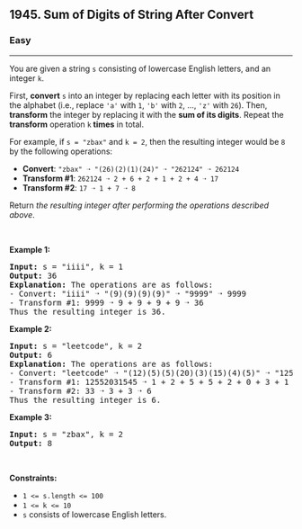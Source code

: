 <h2>1945. Sum of Digits of String After Convert</h2><h3>Easy</h3><hr><div><p>You are given a string <code>s</code> consisting of lowercase English letters, and an integer <code>k</code>.</p>

<p>First, <strong>convert</strong> <code>s</code> into an integer by replacing each letter with its position in the alphabet (i.e., replace <code>'a'</code> with <code>1</code>, <code>'b'</code> with <code>2</code>, ..., <code>'z'</code> with <code>26</code>). Then, <strong>transform</strong> the integer by replacing it with the <strong>sum of its digits</strong>. Repeat the <strong>transform</strong> operation <code>k</code><strong> times</strong> in total.</p>

<p>For example, if <code>s = "zbax"</code> and <code>k = 2</code>, then the resulting integer would be <code>8</code> by the following operations:</p>

<ul data-read-aloud-multi-block="true">
	<li><strong>Convert</strong>: <code>"zbax" ➝ "(26)(2)(1)(24)" ➝ "262124" ➝ 262124</code></li>
	<li><strong>Transform #1</strong>: <code>262124 ➝ 2 + 6 + 2 + 1 + 2 + 4&nbsp;➝ 17</code></li>
	<li><strong>Transform #2</strong>: <code>17 ➝ 1 + 7 ➝ 8</code></li>
</ul>

<p>Return <em>the resulting integer after performing the operations described above</em>.</p>

<p>&nbsp;</p>
<p><strong>Example 1:</strong></p>

<pre><strong>Input:</strong> s = "iiii", k = 1
<strong>Output:</strong> 36
<strong>Explanation:</strong> The operations are as follows:
- Convert: "iiii" ➝ "(9)(9)(9)(9)" ➝ "9999" ➝ 9999
- Transform #1: 9999 ➝ 9 + 9 + 9 + 9 ➝ 36
Thus the resulting integer is 36.
</pre>

<p><strong>Example 2:</strong></p>

<pre><strong>Input:</strong> s = "leetcode", k = 2
<strong>Output:</strong> 6
<strong>Explanation:</strong> The operations are as follows:
- Convert: "leetcode" ➝ "(12)(5)(5)(20)(3)(15)(4)(5)" ➝ "12552031545" ➝ 12552031545
- Transform #1: 12552031545 ➝ 1 + 2 + 5 + 5 + 2 + 0 + 3 + 1 + 5 + 4 + 5 ➝ 33
- Transform #2: 33 ➝ 3 + 3 ➝ 6
Thus the resulting integer is 6.
</pre>

<p><strong>Example 3:</strong></p>

<pre><strong>Input:</strong> s = "zbax", k = 2
<strong>Output:</strong> 8
</pre>

<p>&nbsp;</p>
<p><strong>Constraints:</strong></p>

<ul>
	<li><code>1 &lt;= s.length &lt;= 100</code></li>
	<li><code>1 &lt;= k &lt;= 10</code></li>
	<li><code>s</code> consists of lowercase English letters.</li>
</ul>
</div>